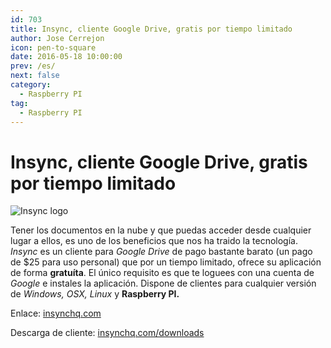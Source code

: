 ```yaml
---
id: 703
title: Insync, cliente Google Drive, gratis por tiempo limitado
author: Jose Cerrejon
icon: pen-to-square
date: 2016-05-18 10:00:00
prev: /es/
next: false
category:
  - Raspberry PI
tag:
  - Raspberry PI
---
```


# Insync, cliente Google Drive, gratis por tiempo limitado

![Insync logo](/images/2016/05/insync.png)

Tener los documentos en la nube y que puedas acceder desde cualquier lugar a ellos, es uno de los beneficios que nos ha traido la tecnología. *Insync* es un cliente para *Google Drive* de pago bastante barato (un pago de $25 para uso personal) que por un tiempo limitado, ofrece su aplicación de forma **gratuíta**. El único requisito es que te loguees con una cuenta de *Google* e instales la aplicación. Dispone de clientes para cualquier versión de *Windows, OSX, Linux* y **Raspberry PI.**

Enlace: [insynchq.com](https://www.insynchq.com/free)

Descarga de cliente: [insynchq.com/downloads](https://www.insynchq.com/downloads)